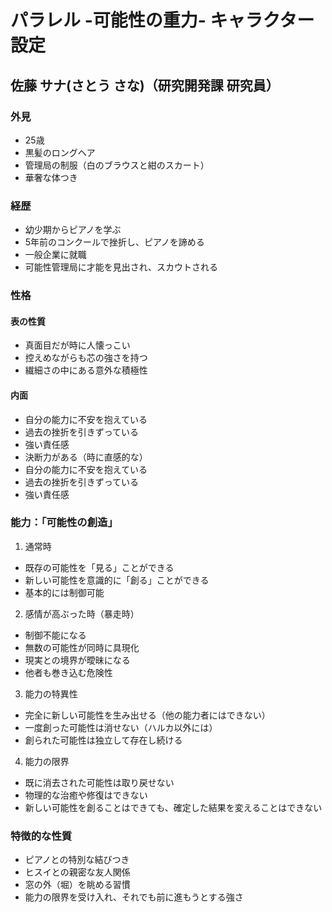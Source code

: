 # パラレル -可能性の重力- キャラクター設定

## 佐藤 サナ(さとう さな)（研究開発課 研究員）

### 外見
- 25歳
- 黒髪のロングヘア
- 管理局の制服（白のブラウスと紺のスカート）
- 華奢な体つき

### 経歴
- 幼少期からピアノを学ぶ
- 5年前のコンクールで挫折し、ピアノを諦める
- 一般企業に就職
- 可能性管理局に才能を見出され、スカウトされる

### 性格
#### 表の性質
- 真面目だが時に人懐っこい
- 控えめながらも芯の強さを持つ
- 繊細さの中にある意外な積極性

#### 内面
- 自分の能力に不安を抱えている
- 過去の挫折を引きずっている
- 強い責任感
- 決断力がある（時に直感的な）
- 自分の能力に不安を抱えている
- 過去の挫折を引きずっている
- 強い責任感

### 能力：「可能性の創造」
1. 通常時
- 既存の可能性を「見る」ことができる
- 新しい可能性を意識的に「創る」ことができる
- 基本的には制御可能

2. 感情が高ぶった時（暴走時）
- 制御不能になる
- 無数の可能性が同時に具現化
- 現実との境界が曖昧になる
- 他者も巻き込む危険性

3. 能力の特異性
- 完全に新しい可能性を生み出せる（他の能力者にはできない）
- 一度創った可能性は消せない（ハルカ以外には）
- 創られた可能性は独立して存在し続ける

4. 能力の限界
- 既に消去された可能性は取り戻せない
- 物理的な治癒や修復はできない
- 新しい可能性を創ることはできても、確定した結果を変えることはできない

### 特徴的な性質
- ピアノとの特別な結びつき
- ヒスイとの親密な友人関係
- 窓の外（堀）を眺める習慣
- 能力の限界を受け入れ、それでも前に進もうとする強さ

